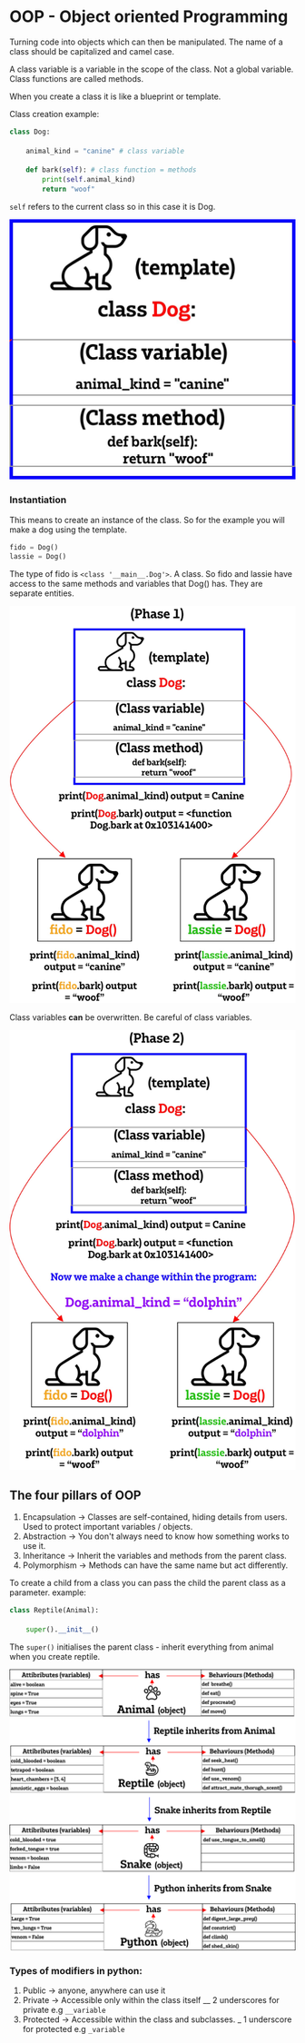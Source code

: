 # OOP - Object oriented Programming

Turning code into objects which can then be manipulated. The name of a class should be capitalized and camel case.

A class variable is a variable in the scope of the class. Not a global variable. Class functions are called methods.

When you create a class it is like a blueprint or template. 

Class creation example:
```python
class Dog:

    animal_kind = "canine" # class variable

    def bark(self): # class function = methods
        print(self.animal_kind)
        return "woof"
```

`self` refers to the current class so in this case it is Dog.

![classes_dog_img.png](classes_dog_img.png)

### Instantiation 

This means to create an instance of the class. So for the example you will make a dog using the template.

```python
fido = Dog()
lassie = Dog()
```

The type of fido is `<class '__main__.Dog'>`. A class. So fido and lassie have access to the same methods and variables that Dog() has. They are separate entities.

![stage1_dog_class.png](stage1_dog_class.png)

Class variables **can** be overwritten.
Be careful of class variables. 

![stage2_dog_class.png](stage2_dog_class.png)

## The four pillars of OOP

1. Encapsulation -> Classes are self-contained, hiding details from users. Used to protect important variables / objects. 
2. Abstraction -> You don't always need to know how something works to use it.
3. Inheritance -> Inherit the variables and methods from the parent class.
4. Polymorphism -> Methods can have the same name but act differently.

To create a child from a class you can pass the child the parent class as a parameter. 
example:
```python
class Reptile(Animal):

    super().__init__()
```

The `super()` initialises the parent class - inherit everything from animal when you create reptile.

![animal_class_example.png](animal_class_example.png)


### Types of modifiers in python:

1. Public -> anyone, anywhere can use it
2. Private -> Accessible only within the class itself __ 2 underscores for private e.g `__variable`
3. Protected -> Accessible within the class and subclasses. _ 1 underscore for protected e.g `_variable`

